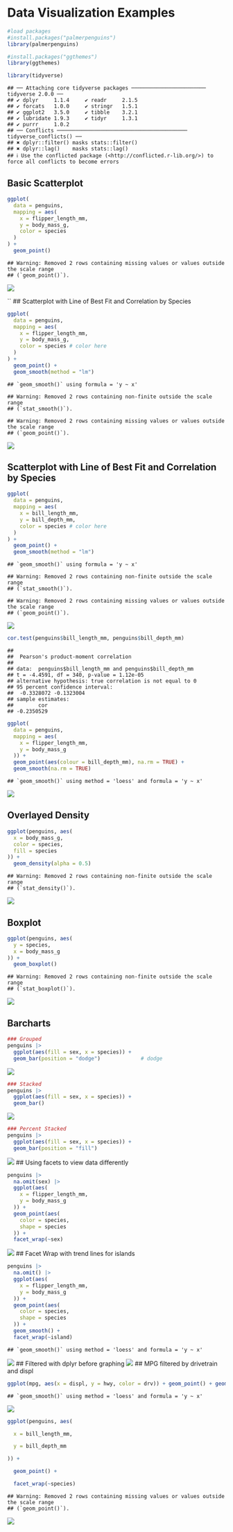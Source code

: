 Data Visualization Examples
================

``` r
#load packages
#install.packages("palmerpenguins")
library(palmerpenguins)

#install.packages("ggthemes")
library(ggthemes)

library(tidyverse)
```

    ## ── Attaching core tidyverse packages ──────────────────────── tidyverse 2.0.0 ──
    ## ✔ dplyr     1.1.4     ✔ readr     2.1.5
    ## ✔ forcats   1.0.0     ✔ stringr   1.5.1
    ## ✔ ggplot2   3.5.0     ✔ tibble    3.2.1
    ## ✔ lubridate 1.9.3     ✔ tidyr     1.3.1
    ## ✔ purrr     1.0.2     
    ## ── Conflicts ────────────────────────────────────────── tidyverse_conflicts() ──
    ## ✖ dplyr::filter() masks stats::filter()
    ## ✖ dplyr::lag()    masks stats::lag()
    ## ℹ Use the conflicted package (<http://conflicted.r-lib.org/>) to force all conflicts to become errors

## Basic Scatterplot

``` r
ggplot(
  data = penguins,
  mapping = aes(
    x = flipper_length_mm,
    y = body_mass_g,
    color = species
  )
) +
  geom_point()
```

    ## Warning: Removed 2 rows containing missing values or values outside the scale range
    ## (`geom_point()`).

![](Data-Visualizations-in-R_files/figure-gfm/unnamed-chunk-2-1.png)<!-- -->

\`\` \## Scatterplot with Line of Best Fit and Correlation by Species

``` r
ggplot(
  data = penguins,
  mapping = aes(
    x = flipper_length_mm,
    y = body_mass_g,
    color = species # color here
  )
) +
  geom_point() +
  geom_smooth(method = "lm")
```

    ## `geom_smooth()` using formula = 'y ~ x'

    ## Warning: Removed 2 rows containing non-finite outside the scale range
    ## (`stat_smooth()`).

    ## Warning: Removed 2 rows containing missing values or values outside the scale range
    ## (`geom_point()`).

![](Data-Visualizations-in-R_files/figure-gfm/unnamed-chunk-3-1.png)<!-- -->

## Scatterplot with Line of Best Fit and Correlation by Species

``` r
ggplot(
  data = penguins,
  mapping = aes(
    x = bill_length_mm,
    y = bill_depth_mm,
    color = species # color here
  )
) +
  geom_point() +
  geom_smooth(method = "lm")
```

    ## `geom_smooth()` using formula = 'y ~ x'

    ## Warning: Removed 2 rows containing non-finite outside the scale range
    ## (`stat_smooth()`).

    ## Warning: Removed 2 rows containing missing values or values outside the scale range
    ## (`geom_point()`).

![](Data-Visualizations-in-R_files/figure-gfm/unnamed-chunk-4-1.png)<!-- -->

``` r
cor.test(penguins$bill_length_mm, penguins$bill_depth_mm)
```

    ## 
    ##  Pearson's product-moment correlation
    ## 
    ## data:  penguins$bill_length_mm and penguins$bill_depth_mm
    ## t = -4.4591, df = 340, p-value = 1.12e-05
    ## alternative hypothesis: true correlation is not equal to 0
    ## 95 percent confidence interval:
    ##  -0.3328072 -0.1323004
    ## sample estimates:
    ##        cor 
    ## -0.2350529

``` r
ggplot(
  data = penguins,
  mapping = aes(
    x = flipper_length_mm,
    y = body_mass_g
  )) + 
  geom_point(aes(colour = bill_depth_mm), na.rm = TRUE) + 
  geom_smooth(na.rm = TRUE)
```

    ## `geom_smooth()` using method = 'loess' and formula = 'y ~ x'

![](Data-Visualizations-in-R_files/figure-gfm/unnamed-chunk-5-1.png)<!-- -->

## Overlayed Density

``` r
ggplot(penguins, aes(
  x = body_mass_g,
  color = species,
  fill = species
)) +
  geom_density(alpha = 0.5)
```

    ## Warning: Removed 2 rows containing non-finite outside the scale range
    ## (`stat_density()`).

![](Data-Visualizations-in-R_files/figure-gfm/unnamed-chunk-6-1.png)<!-- -->

## Boxplot

``` r
ggplot(penguins, aes(
  y = species,
  x = body_mass_g
)) +
  geom_boxplot() 
```

    ## Warning: Removed 2 rows containing non-finite outside the scale range
    ## (`stat_boxplot()`).

![](Data-Visualizations-in-R_files/figure-gfm/unnamed-chunk-7-1.png)<!-- -->

## Barcharts

``` r
### Grouped
penguins |>
  ggplot(aes(fill = sex, x = species)) +
  geom_bar(position = "dodge")             # dodge
```

![](Data-Visualizations-in-R_files/figure-gfm/unnamed-chunk-8-1.png)<!-- -->

``` r
### Stacked
penguins |>
  ggplot(aes(fill = sex, x = species)) +
  geom_bar()
```

![](Data-Visualizations-in-R_files/figure-gfm/unnamed-chunk-8-2.png)<!-- -->

``` r
### Percent Stacked
penguins |>
  ggplot(aes(fill = sex, x = species)) +
  geom_bar(position = "fill")              
```

![](Data-Visualizations-in-R_files/figure-gfm/unnamed-chunk-8-3.png)<!-- -->
\## Using facets to view data differently

``` r
penguins |>
  na.omit(sex) |>
  ggplot(aes(
    x = flipper_length_mm,
    y = body_mass_g
  )) +
  geom_point(aes(
    color = species,
    shape = species
  )) +
  facet_wrap(~sex)
```

![](Data-Visualizations-in-R_files/figure-gfm/unnamed-chunk-9-1.png)<!-- -->
\## Facet Wrap with trend lines for islands

``` r
penguins |>
  na.omit() |>
  ggplot(aes(
    x = flipper_length_mm,
    y = body_mass_g
  )) +
  geom_point(aes(
    color = species,
    shape = species
  )) +
  geom_smooth() +
  facet_wrap(~island)
```

    ## `geom_smooth()` using method = 'loess' and formula = 'y ~ x'

![](Data-Visualizations-in-R_files/figure-gfm/unnamed-chunk-10-1.png)<!-- -->
\## Filtered with dplyr before graphing
![](Data-Visualizations-in-R_files/figure-gfm/unnamed-chunk-11-1.png)<!-- -->
\## MPG filtered by drivetrain and displ

``` r
ggplot(mpg, aes(x = displ, y = hwy, color = drv)) + geom_point() + geom_smooth()
```

    ## `geom_smooth()` using method = 'loess' and formula = 'y ~ x'

![](Data-Visualizations-in-R_files/figure-gfm/unnamed-chunk-12-1.png)<!-- -->

``` r
ggplot(penguins, aes(

  x = bill_length_mm,

  y = bill_depth_mm

)) +

  geom_point() +

  facet_wrap(~species)
```

    ## Warning: Removed 2 rows containing missing values or values outside the scale range
    ## (`geom_point()`).

![](Data-Visualizations-in-R_files/figure-gfm/unnamed-chunk-13-1.png)<!-- -->
